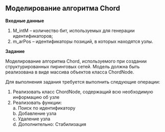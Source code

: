 ## Моделирование алгоритма Chord

**Входные данные**
1. M_intM – количество бит, используемых для генерации идентификаторов;
2. m_arPos – идентификаторы позиций, в которых находятся узлы.

**Задание**

Моделирование алгоритма Chord, используемого при создании структурированных пиринговых сетей. Модель должна быть реализована в виде массива объектов класса ChordNode. 

Для выполнения задания требуется выполнить следующие операции: <br/>
1. Реализовать класс ChordNode, содержащий всю необходимую информацию об узле
2. Реализовать функции: <br/>
  a. Поиск по идентификатору <br/>
  b. Добавление узла <br/>
  c. Удаление узла <br/>
  d. Дополнительно: Стабилизация
